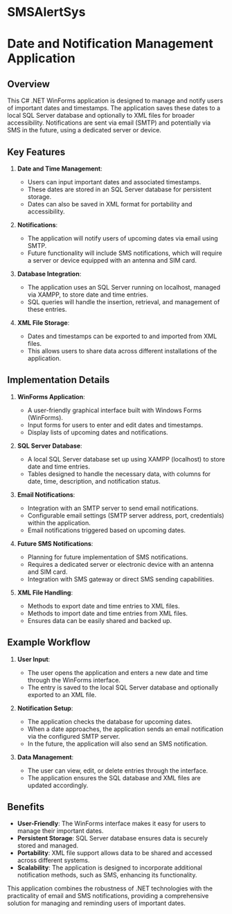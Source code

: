 # SMSAlertSys

# Date and Notification Management Application

## Overview

This C# .NET WinForms application is designed to manage and notify users of important dates and timestamps. The application saves these dates to a local SQL Server database and optionally to XML files for broader accessibility. Notifications are sent via email (SMTP) and potentially via SMS in the future, using a dedicated server or device.

## Key Features

1. **Date and Time Management**:
   - Users can input important dates and associated timestamps.
   - These dates are stored in an SQL Server database for persistent storage.
   - Dates can also be saved in XML format for portability and accessibility.

2. **Notifications**:
   - The application will notify users of upcoming dates via email using SMTP.
   - Future functionality will include SMS notifications, which will require a server or device equipped with an antenna and SIM card.

3. **Database Integration**:
   - The application uses an SQL Server running on localhost, managed via XAMPP, to store date and time entries.
   - SQL queries will handle the insertion, retrieval, and management of these entries.

4. **XML File Storage**:
   - Dates and timestamps can be exported to and imported from XML files.
   - This allows users to share data across different installations of the application.

## Implementation Details

1. **WinForms Application**:
   - A user-friendly graphical interface built with Windows Forms (WinForms).
   - Input forms for users to enter and edit dates and timestamps.
   - Display lists of upcoming dates and notifications.

2. **SQL Server Database**:
   - A local SQL Server database set up using XAMPP (localhost) to store date and time entries.
   - Tables designed to handle the necessary data, with columns for date, time, description, and notification status.

3. **Email Notifications**:
   - Integration with an SMTP server to send email notifications.
   - Configurable email settings (SMTP server address, port, credentials) within the application.
   - Email notifications triggered based on upcoming dates.

4. **Future SMS Notifications**:
   - Planning for future implementation of SMS notifications.
   - Requires a dedicated server or electronic device with an antenna and SIM card.
   - Integration with SMS gateway or direct SMS sending capabilities.

5. **XML File Handling**:
   - Methods to export date and time entries to XML files.
   - Methods to import date and time entries from XML files.
   - Ensures data can be easily shared and backed up.

## Example Workflow

1. **User Input**:
   - The user opens the application and enters a new date and time through the WinForms interface.
   - The entry is saved to the local SQL Server database and optionally exported to an XML file.

2. **Notification Setup**:
   - The application checks the database for upcoming dates.
   - When a date approaches, the application sends an email notification via the configured SMTP server.
   - In the future, the application will also send an SMS notification.

3. **Data Management**:
   - The user can view, edit, or delete entries through the interface.
   - The application ensures the SQL database and XML files are updated accordingly.

## Benefits

- **User-Friendly**: The WinForms interface makes it easy for users to manage their important dates.
- **Persistent Storage**: SQL Server database ensures data is securely stored and managed.
- **Portability**: XML file support allows data to be shared and accessed across different systems.
- **Scalability**: The application is designed to incorporate additional notification methods, such as SMS, enhancing its functionality.

This application combines the robustness of .NET technologies with the practicality of email and SMS notifications, providing a comprehensive solution for managing and reminding users of important dates.
